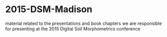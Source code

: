 # 2015-DSM-Madison
material related to the presentations and book chapters we are responsible for presenting at the 2015 Digital Soil Morphometrics conference
